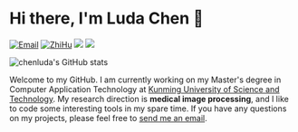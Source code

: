# Hi there, I'm Luda Chen 👋

[![Email](https://img.shields.io/badge/-chenluda01@gmail.com-yellowgreen?style=flat-square&labelColor=grey&logo=Gmail&logoColor=white&link=mailto:chenluda01@gmail.com)](mailto:chenluda01@gmail.com) 
[![ZhiHu](https://img.shields.io/badge/ZhiHu-知乎-orange)](https://www.zhihu.com/people/Glenn) 
[![](https://img.shields.io/github/stars/chenluda?style=flat-square&logo=github&label=Github%20Stars&labelColor=gray&color=red)](https://github.com/chenluda/chenluda)
[![](https://visitor-badge.laobi.icu/badge?page_id=chenluda.chenluda)]()

<p>
    <img src="https://github-readme-stats.vercel.app/api?username=chenluda&show_icons=true&theme=tokyonight" alt="chenluda's GitHub stats">
</p>

Welcome to my GitHub. I am currently working on my Master's degree in Computer Application Technology at [Kunming University of Science and Technology](https://www.kmust.edu.cn/). My research direction is **medical image processing**, and I like to code some interesting tools in my spare time. If you have any questions on my projects, please feel free to [send me an email](mailto:chenluda01@gmail.com).
